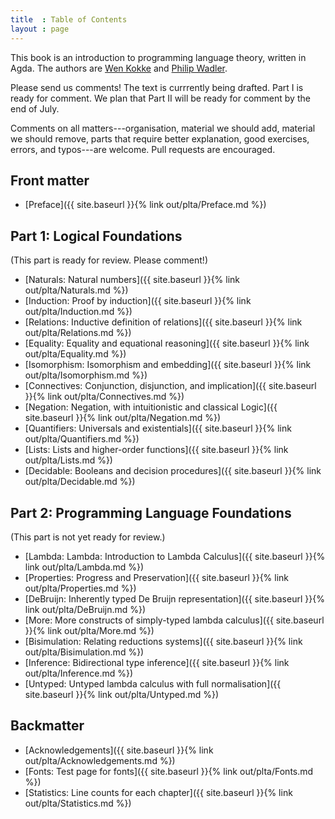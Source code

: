 ```yaml
---
title  : Table of Contents
layout : page
---
```


This book is an introduction to programming language theory, written
in Agda.  The authors are [Wen Kokke][wen] and [Philip Wadler][phil].

Please send us comments!  The text is currrently being drafted.  Part I
is ready for comment. We plan that Part II will be ready for comment
by the end of July.

Comments on all matters---organisation, material we should add,
material we should remove, parts that require better explanation, good
exercises, errors, and typos---are welcome.  Pull requests
are encouraged.



## Front matter

  - [Preface]({{ site.baseurl }}{% link out/plta/Preface.md %})

## Part 1: Logical Foundations

(This part is ready for review. Please comment!)

  - [Naturals: Natural numbers]({{ site.baseurl }}{% link out/plta/Naturals.md %})
  - [Induction: Proof by induction]({{ site.baseurl }}{% link out/plta/Induction.md %})
  - [Relations: Inductive definition of relations]({{ site.baseurl }}{% link out/plta/Relations.md %})
  - [Equality: Equality and equational reasoning]({{ site.baseurl }}{% link out/plta/Equality.md %})
  - [Isomorphism: Isomorphism and embedding]({{ site.baseurl }}{% link out/plta/Isomorphism.md %})
  - [Connectives: Conjunction, disjunction, and implication]({{ site.baseurl }}{% link out/plta/Connectives.md %})
  - [Negation: Negation, with intuitionistic and classical Logic]({{ site.baseurl }}{% link out/plta/Negation.md %})
  - [Quantifiers: Universals and existentials]({{ site.baseurl }}{% link out/plta/Quantifiers.md %})
  - [Lists: Lists and higher-order functions]({{ site.baseurl }}{% link out/plta/Lists.md %})
  - [Decidable: Booleans and decision procedures]({{ site.baseurl }}{% link out/plta/Decidable.md %})

## Part 2: Programming Language Foundations

(This part is not yet ready for review.)

  - [Lambda: Lambda: Introduction to Lambda Calculus]({{ site.baseurl }}{% link out/plta/Lambda.md %})
  - [Properties: Progress and Preservation]({{ site.baseurl }}{% link out/plta/Properties.md %})
  - [DeBruijn: Inherently typed De Bruijn representation]({{ site.baseurl }}{% link out/plta/DeBruijn.md %})
  - [More: More constructs of simply-typed lambda calculus]({{ site.baseurl }}{% link out/plta/More.md %}) 
  - [Bisimulation: Relating reductions systems]({{ site.baseurl }}{% link out/plta/Bisimulation.md %}) 
  - [Inference: Bidirectional type inference]({{ site.baseurl }}{% link out/plta/Inference.md %})
  - [Untyped: Untyped lambda calculus with full normalisation]({{ site.baseurl }}{% link out/plta/Untyped.md %})

## Backmatter

  - [Acknowledgements]({{ site.baseurl }}{% link out/plta/Acknowledgements.md %})
  - [Fonts: Test page for fonts]({{ site.baseurl }}{% link out/plta/Fonts.md %})
  - [Statistics: Line counts for each chapter]({{ site.baseurl }}{% link out/plta/Statistics.md %})

[wen]: https://github.com/wenkokke
[phil]: http://homepages.inf.ed.ac.uk/wadler/
